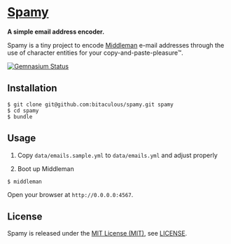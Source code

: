 [Spamy]
=======

**A simple email address encoder.**

Spamy is a tiny  project to encode [Middleman] e-mail addresses through the use of character entities for your
copy-and-paste-pleasure™.

[![Gemnasium Status][Gemnasium Status]][Gemnasium]

Installation
------------

    $ git clone git@github.com:bitaculous/spamy.git spamy
    $ cd spamy
    $ bundle

Usage
-----

1. Copy `data/emails.sample.yml` to `data/emails.yml` and adjust properly

2. Boot up Middleman

```
$ middleman
```

Open your browser at `http://0.0.0.0:4567`.

License
-------

Spamy is released under the [MIT License (MIT)], see [LICENSE].

[Gemnasium Status]: http://img.shields.io/gemnasium/bitaculous/spamy.svg?style=flat "Gemnasium Status"
[Gemnasium]: https://gemnasium.com/bitaculous/spamy "Spamy at Gemnasium"
[LICENSE]: https://raw.githubusercontent.com/bitaculous/spamy/master/LICENSE "License"
[Middleman]: http://middlemanapp.com "Hand-crafted frontend development"
[MIT License (MIT)]: http://opensource.org/licenses/MIT "The MIT License (MIT)"
[Spamy]: https://github.com/bitaculous/spamy "A simple email address encoder."